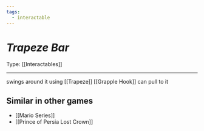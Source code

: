 ```yaml
---
tags:
  - interactable
---
```

# _Trapeze Bar_

Type: [[Interactables]]

----


swings around it using [[Trapeze]]
[[Grapple Hook]] can pull to it

## Similar in other games

* [[Mario Series]]
* [[Prince of Persia Lost Crown]]